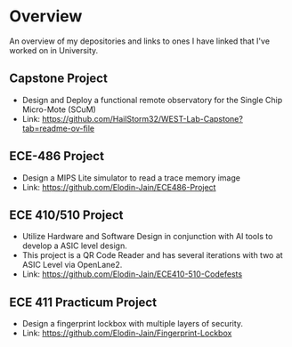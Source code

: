 # Overview
An overview of my depositories and links to ones I have linked that I've worked on in University.

## Capstone Project
- Design and Deploy a functional remote observatory for the Single Chip Micro-Mote (SCuM)
- Link: https://github.com/HailStorm32/WEST-Lab-Capstone?tab=readme-ov-file

## ECE-486 Project
- Design a MIPS Lite simulator to read a trace memory image
- Link: https://github.com/Elodin-Jain/ECE486-Project

## ECE 410/510 Project
- Utilize Hardware and Software Design in conjunction with AI tools to develop a ASIC level design.
- This project is a QR Code Reader and has several iterations with two at ASIC Level via OpenLane2.
- Link: https://github.com/Elodin-Jain/ECE410-510-Codefests

## ECE 411 Practicum Project
- Design a fingerprint lockbox with multiple layers of security.
- Link: https://github.com/Elodin-Jain/Fingerprint-Lockbox
